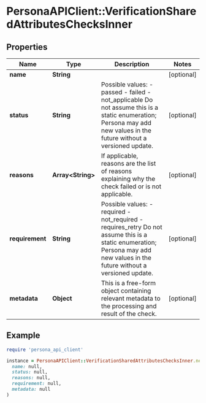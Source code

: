 # PersonaAPIClient::VerificationSharedAttributesChecksInner

## Properties

| Name | Type | Description | Notes |
| ---- | ---- | ----------- | ----- |
| **name** | **String** |  | [optional] |
| **status** | **String** | Possible values: - passed - failed - not_applicable  Do not assume this is a static enumeration; Persona may add new values in the future without a versioned update. | [optional] |
| **reasons** | **Array&lt;String&gt;** | If applicable, reasons are the list of reasons explaining why the check failed or is not applicable. | [optional] |
| **requirement** | **String** | Possible values: - required - not_required - requires_retry  Do not assume this is a static enumeration; Persona may add new values in the future without a versioned update. | [optional] |
| **metadata** | **Object** | This is a free-form object containing relevant metadata to the processing and result of the check. | [optional] |

## Example

```ruby
require 'persona_api_client'

instance = PersonaAPIClient::VerificationSharedAttributesChecksInner.new(
  name: null,
  status: null,
  reasons: null,
  requirement: null,
  metadata: null
)
```

